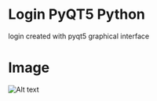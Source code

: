 # Login PyQT5 Python

login created with pyqt5 graphical interface

# Image 
![Alt text](https://imgur.com/D6XzpOh.png)
